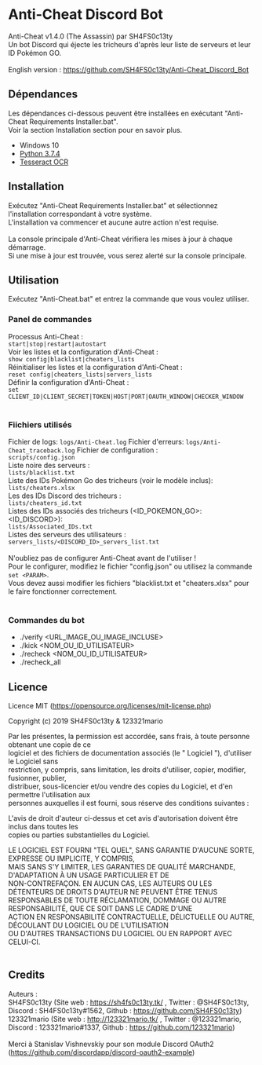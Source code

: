 # Anti-Cheat Discord Bot
Anti-Cheat v1.4.0 (The Assassin) par SH4FS0c13ty<br />
Un bot Discord qui éjecte les tricheurs d'après leur liste de serveurs et leur ID Pokémon GO.<br />
<br />
English version : https://github.com/SH4FS0c13ty/Anti-Cheat_Discord_Bot
<br />

## Dépendances

Les dépendances ci-dessous peuvent être installées en exécutant "Anti-Cheat Requirements Installer.bat".<br />
Voir la section Installation section pour en savoir plus.<br />
 - Windows 10
 - [Python 3.7.4](https://www.python.org/downloads/release/python-374/)
 - [Tesseract OCR](https://opensource.google.com/projects/tesseract)

## Installation

Exécutez "Anti-Cheat Requirements Installer.bat" et sélectionnez l'installation correspondant à votre système.
<br />
L'installation va commencer et aucune autre action n'est requise.
<br />
<br />
La console principale d'Anti-Cheat vérifiera les mises à jour à chaque démarrage.
<br />
Si une mise à jour est trouvée, vous serez alerté sur la console principale.
<br />

## Utilisation

Exécutez "Anti-Cheat.bat" et entrez la commande que vous voulez utiliser.<br />

### Panel de commandes<br />
Processus Anti-Cheat :<br />
`start|stop|restart|autostart`<br />
Voir les listes et la configuration d'Anti-Cheat :<br />
`show config|blacklist|cheaters_lists`<br />
Réinitialiser les listes et la configuration d'Anti-Cheat :<br />
`reset config|cheaters_lists|servers_lists`<br />
Définir la configuration d'Anti-Cheat :<br />
`set CLIENT_ID|CLIENT_SECRET|TOKEN|HOST|PORT|OAUTH_WINDOW|CHECKER_WINDOW`<br />
<br />
### Fiichiers utilisés<br />
Fichier de logs:
`logs/Anti-Cheat.log`
Fichier d'erreurs:
`logs/Anti-Cheat_traceback.log`
Fichier de configuration :<br />
`scripts/config.json`<br />
Liste noire des serveurs :<br />
`lists/blacklist.txt`<br />
Liste des IDs Pokémon Go des tricheurs (voir le modèle inclus):<br />
`lists/cheaters.xlsx`<br />
Les des IDs Discord des tricheurs :<br />
`lists/cheaters_id.txt`<br />
Listes des IDs associés des tricheurs (<ID_POKEMON_GO>:<ID_DISCORD>):<br />
`lists/Associated_IDs.txt`<br />
Listes des serveurs des utilisateurs :<br />
`servers_lists/<DISCORD_ID>_servers_list.txt`<br />
<br />
N'oubliez pas de configurer Anti-Cheat avant de l'utiliser !<br />
Pour le configurer, modifiez le fichier "config.json" ou utilisez la commande `set <PARAM>`.<br />
Vous devez aussi modifier les fichiers "blacklist.txt et "cheaters.xlsx" pour le faire fonctionner correctement.<br />
<br />
### Commandes du bot
 - ./verify <URL_IMAGE_OU_IMAGE_INCLUSE>
 - ./kick <NOM_OU_ID_UTILISATEUR>
 - ./recheck <NOM_OU_ID_UTILISATEUR>
 - ./recheck_all
 
## Licence

Licence MIT (https://opensource.org/licenses/mit-license.php)<br />

Copyright (c) 2019 SH4FS0c13ty & 123321mario<br />

Par les présentes, la permission est accordée, sans frais, à toute personne obtenant une copie de ce<br />
logiciel et des fichiers de documentation associés (le " Logiciel "), d'utiliser le Logiciel sans<br />
restriction, y compris, sans limitation, les droits d'utiliser, copier, modifier, fusionner, publier,<br />
distribuer, sous-licencier et/ou vendre des copies du Logiciel, et d'en permettre l'utilisation aux<br />
personnes auxquelles il est fourni, sous réserve des conditions suivantes :<br />

L'avis de droit d'auteur ci-dessus et cet avis d'autorisation doivent être inclus dans toutes les<br />
copies ou parties substantielles du Logiciel.<br />

LE LOGICIEL EST FOURNI "TEL QUEL", SANS GARANTIE D'AUCUNE SORTE, EXPRESSE OU IMPLICITE, Y COMPRIS,<br />
MAIS SANS S'Y LIMITER, LES GARANTIES DE QUALITÉ MARCHANDE, D'ADAPTATION À UN USAGE PARTICULIER ET DE<br />
NON-CONTREFAÇON. EN AUCUN CAS, LES AUTEURS OU LES DÉTENTEURS DE DROITS D'AUTEUR NE PEUVENT ÊTRE TENUS<br />
RESPONSABLES DE TOUTE RÉCLAMATION, DOMMAGE OU AUTRE RESPONSABILITÉ, QUE CE SOIT DANS LE CADRE D'UNE<br />
ACTION EN RESPONSABILITÉ CONTRACTUELLE, DÉLICTUELLE OU AUTRE, DÉCOULANT DU LOGICIEL OU DE L'UTILISATION<br />
OU D'AUTRES TRANSACTIONS DU LOGICIEL OU EN RAPPORT AVEC CELUI-CI.<br />
<br />

## Credits

Auteurs :
<br />
SH4FS0c13ty (Site web : https://sh4fs0c13ty.tk/ , Twitter : @SH4FS0c13ty, Discord : SH4FS0c13ty#1562, Github : https://github.com/SH4FS0c13ty)<br />
123321mario (Site web : http://123321mario.tk/ , Twitter : @123321mario, Discord : 123321mario#1337, Github : https://github.com/123321mario)<br />
<br />
Merci à Stanislav Vishnevskiy pour son module Discord OAuth2 (https://github.com/discordapp/discord-oauth2-example)